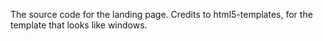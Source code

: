 The source code for the landing page.
Credits to html5-templates, for the template that looks like windows.
